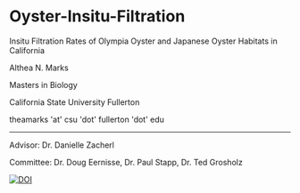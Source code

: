 # Oyster-Insitu-Filtration

Insitu Filtration Rates of Olympia Oyster and Japanese Oyster Habitats in California

Althea N. Marks

Masters in Biology

California State University Fullerton

theamarks 'at' csu 'dot' fullerton 'dot' edu

-----------
Advisor: Dr. Danielle Zacherl

Committee: Dr. Doug Eernisse, Dr. Paul Stapp, Dr. Ted Grosholz



[![DOI](https://zenodo.org/badge/211166776.svg)](https://zenodo.org/badge/latestdoi/211166776)




